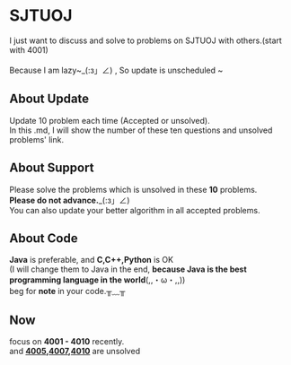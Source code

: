 SJTUOJ
=====
I just want to discuss and solve to problems on SJTUOJ with others.(start with 4001)<br>	
Because I am lazy~_(:з」∠) , So update is unscheduled ~<br>

About Update
-----
Update 10 problem each time (Accepted or unsolved).<br>
In this .md, I will show the number of these ten questions and unsolved problems' link.<br>

About Support 
---
Please solve the problems which is unsolved in these __10__ problems.<br>
__Please do not advance.___(:з」∠) <br>
You can also update your better algorithm in all accepted problems.<br>

About Code
------
__Java__ is preferable, and __C,C++,Python__ is OK<br>
(I will change them to Java in the end, __because Java is the best programming language in the world__(,,・ω・,,))<br>
beg for __note__ in your code.╥﹏╥


Now
---
focus on __4001 - 4010__ recently.<br>
and __[4005](https://acm.sjtu.edu.cn/OnlineJudge/problem/4005),[4007](https://acm.sjtu.edu.cn/OnlineJudge/problem/4007),[4010](https://acm.sjtu.edu.cn/OnlineJudge/problem/4010)__ are unsolved <br>

